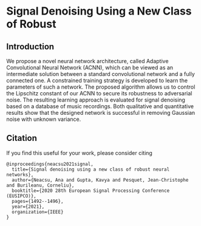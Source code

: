 # Signal Denoising Using a New Class of Robust

## Introduction 

We propose a novel neural network architecture, called Adaptive Convolutional Neural Network
(ACNN), which can be viewed as an intermediate solution
between a standard convolutional network and a fully connected
one. A constrained training strategy is developed to learn the
parameters of such a network. The proposed algorithm allows
us to control the Lipschitz constant of our ACNN to secure its
robustness to adversarial noise. The resulting learning approach
is evaluated for signal denoising based on a database of music
recordings. Both qualitative and quantitative results show that
the designed network is successful in removing Gaussian noise
with unknown variance.

## Citation 

If you find this useful for your work, please consider citing

```
@inproceedings{neacsu2021signal,
  title={Signal denoising using a new class of robust neural networks},
  author={Neacsu, Ana and Gupta, Kavya and Pesquet, Jean-Christophe and Burileanu, Corneliu},
  booktitle={2020 28th European Signal Processing Conference (EUSIPCO)},
  pages={1492--1496},
  year={2021},
  organization={IEEE}
}

```
